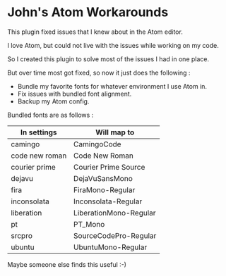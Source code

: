 # John's Atom Workarounds

This plugin fixed issues that I knew about in the Atom editor.

I love Atom, but could not live with the issues while working on my code.

So I created this plugin to solve most of the issues I had in one place.

But over time most got fixed, so now it just does the following :

+ Bundle my favorite fonts for whatever environment I use Atom in.
+ Fix issues with bundled font alignment.
+ Backup my Atom config.

Bundled fonts are as follows :

| In settings | Will map to |
| --- | --- |
|camingo|CamingoCode|
|code new roman|Code New Roman|
|courier prime|Courier Prime Source|
|dejavu|DejaVuSansMono|
|fira|FiraMono-Regular|
|inconsolata|Inconsolata-Regular|
|liberation|LiberationMono-Regular|
|pt|PT_Mono|
|srcpro|SourceCodePro-Regular|
|ubuntu|UbuntuMono-Regular|

Maybe someone else finds this useful :-)
